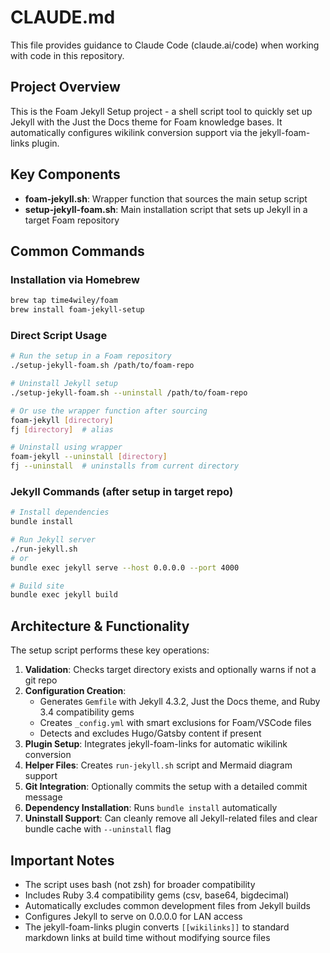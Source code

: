 # CLAUDE.md

This file provides guidance to Claude Code (claude.ai/code) when working with code in this repository.

## Project Overview

This is the Foam Jekyll Setup project - a shell script tool to quickly set up Jekyll with the Just the Docs theme for Foam knowledge bases. It automatically configures wikilink conversion support via the jekyll-foam-links plugin.

## Key Components

- **foam-jekyll.sh**: Wrapper function that sources the main setup script
- **setup-jekyll-foam.sh**: Main installation script that sets up Jekyll in a target Foam repository

## Common Commands

### Installation via Homebrew
```bash
brew tap time4wiley/foam
brew install foam-jekyll-setup
```

### Direct Script Usage
```bash
# Run the setup in a Foam repository
./setup-jekyll-foam.sh /path/to/foam-repo

# Uninstall Jekyll setup
./setup-jekyll-foam.sh --uninstall /path/to/foam-repo

# Or use the wrapper function after sourcing
foam-jekyll [directory]
fj [directory]  # alias

# Uninstall using wrapper
foam-jekyll --uninstall [directory]
fj --uninstall  # uninstalls from current directory
```

### Jekyll Commands (after setup in target repo)
```bash
# Install dependencies
bundle install

# Run Jekyll server
./run-jekyll.sh
# or
bundle exec jekyll serve --host 0.0.0.0 --port 4000

# Build site
bundle exec jekyll build
```

## Architecture & Functionality

The setup script performs these key operations:

1. **Validation**: Checks target directory exists and optionally warns if not a git repo
2. **Configuration Creation**: 
   - Generates `Gemfile` with Jekyll 4.3.2, Just the Docs theme, and Ruby 3.4 compatibility gems
   - Creates `_config.yml` with smart exclusions for Foam/VSCode files
   - Detects and excludes Hugo/Gatsby content if present
3. **Plugin Setup**: Integrates jekyll-foam-links for automatic wikilink conversion
4. **Helper Files**: Creates `run-jekyll.sh` script and Mermaid diagram support
5. **Git Integration**: Optionally commits the setup with a detailed commit message
6. **Dependency Installation**: Runs `bundle install` automatically
7. **Uninstall Support**: Can cleanly remove all Jekyll-related files and clear bundle cache with `--uninstall` flag

## Important Notes

- The script uses bash (not zsh) for broader compatibility
- Includes Ruby 3.4 compatibility gems (csv, base64, bigdecimal)
- Automatically excludes common development files from Jekyll builds
- Configures Jekyll to serve on 0.0.0.0 for LAN access
- The jekyll-foam-links plugin converts `[[wikilinks]]` to standard markdown links at build time without modifying source files